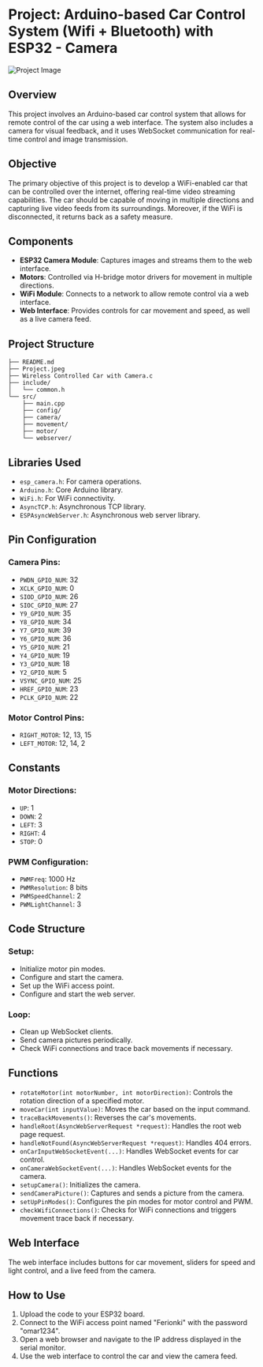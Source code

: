 # Project: Arduino-based Car Control System (Wifi + Bluetooth) with ESP32 - Camera

![Project Image](Project.jpeg)

## Overview
This project involves an Arduino-based car control system that allows for remote control of the car using a web interface. The system also includes a camera for visual feedback, and it uses WebSocket communication for real-time control and image transmission.

## Objective
The primary objective of this project is to develop a WiFi-enabled car that can be controlled over the internet, offering real-time video streaming capabilities. The car should be capable of moving in multiple directions and capturing live video feeds from its surroundings. Moreover, if the WiFi is disconnected, it returns back as a safety measure.

## Components
- **ESP32 Camera Module**: Captures images and streams them to the web interface.
- **Motors**: Controlled via H-bridge motor drivers for movement in multiple directions.
- **WiFi Module**: Connects to a network to allow remote control via a web interface.
- **Web Interface**: Provides controls for car movement and speed, as well as a live camera feed.

## Project Structure
```
├── README.md
├── Project.jpeg
├── Wireless Controlled Car with Camera.c
├── include/
│   └── common.h
└── src/
    ├── main.cpp
    ├── config/
    ├── camera/
    ├── movement/
    ├── motor/
    └── webserver/
```

## Libraries Used
- `esp_camera.h`: For camera operations.
- `Arduino.h`: Core Arduino library.
- `WiFi.h`: For WiFi connectivity.
- `AsyncTCP.h`: Asynchronous TCP library.
- `ESPAsyncWebServer.h`: Asynchronous web server library.

## Pin Configuration
### Camera Pins:
- `PWDN_GPIO_NUM`: 32
- `XCLK_GPIO_NUM`: 0
- `SIOD_GPIO_NUM`: 26
- `SIOC_GPIO_NUM`: 27
- `Y9_GPIO_NUM`: 35
- `Y8_GPIO_NUM`: 34
- `Y7_GPIO_NUM`: 39
- `Y6_GPIO_NUM`: 36
- `Y5_GPIO_NUM`: 21
- `Y4_GPIO_NUM`: 19
- `Y3_GPIO_NUM`: 18
- `Y2_GPIO_NUM`: 5
- `VSYNC_GPIO_NUM`: 25
- `HREF_GPIO_NUM`: 23
- `PCLK_GPIO_NUM`: 22

### Motor Control Pins:
- `RIGHT_MOTOR`: 12, 13, 15
- `LEFT_MOTOR`: 12, 14, 2

## Constants
### Motor Directions:
- `UP`: 1
- `DOWN`: 2
- `LEFT`: 3
- `RIGHT`: 4
- `STOP`: 0

### PWM Configuration:
- `PWMFreq`: 1000 Hz
- `PWMResolution`: 8 bits
- `PWMSpeedChannel`: 2
- `PWMLightChannel`: 3

## Code Structure
### Setup:
- Initialize motor pin modes.
- Configure and start the camera.
- Set up the WiFi access point.
- Configure and start the web server.

### Loop:
- Clean up WebSocket clients.
- Send camera pictures periodically.
- Check WiFi connections and trace back movements if necessary.

## Functions
- `rotateMotor(int motorNumber, int motorDirection)`: Controls the rotation direction of a specified motor.
- `moveCar(int inputValue)`: Moves the car based on the input command.
- `traceBackMovements()`: Reverses the car's movements.
- `handleRoot(AsyncWebServerRequest *request)`: Handles the root web page request.
- `handleNotFound(AsyncWebServerRequest *request)`: Handles 404 errors.
- `onCarInputWebSocketEvent(...)`: Handles WebSocket events for car control.
- `onCameraWebSocketEvent(...)`: Handles WebSocket events for the camera.
- `setupCamera()`: Initializes the camera.
- `sendCameraPicture()`: Captures and sends a picture from the camera.
- `setUpPinModes()`: Configures the pin modes for motor control and PWM.
- `checkWifiConnections()`: Checks for WiFi connections and triggers movement trace back if necessary.

## Web Interface
The web interface includes buttons for car movement, sliders for speed and light control, and a live feed from the camera.

## How to Use
1. Upload the code to your ESP32 board.
2. Connect to the WiFi access point named "Ferionki" with the password "omar1234".
3. Open a web browser and navigate to the IP address displayed in the serial monitor.
4. Use the web interface to control the car and view the camera feed.
